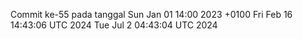 Commit ke-55 pada tanggal Sun Jan 01 14:00 2023 +0100
Fri Feb 16 14:43:06 UTC 2024
Tue Jul  2 04:43:04 UTC 2024
